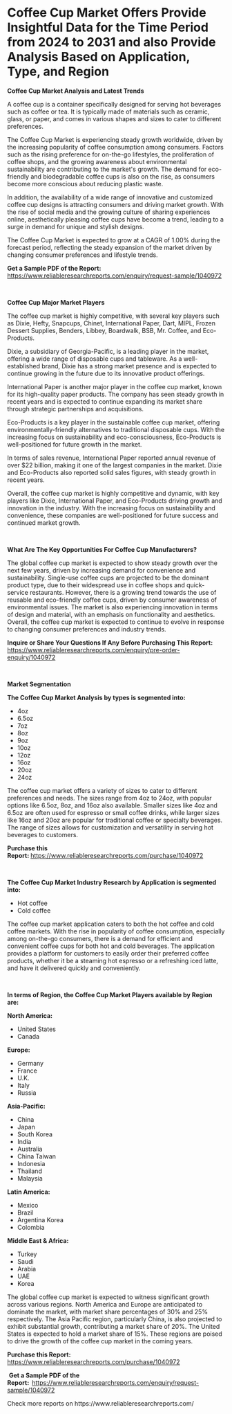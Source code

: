 <p><h1>Coffee Cup Market Offers Provide Insightful Data for the Time Period from 2024 to 2031 and also Provide Analysis Based on Application, Type, and Region</h1></p><p><strong>Coffee Cup Market Analysis and Latest Trends</strong></p>
<p><p>A coffee cup is a container specifically designed for serving hot beverages such as coffee or tea. It is typically made of materials such as ceramic, glass, or paper, and comes in various shapes and sizes to cater to different preferences.</p><p>The Coffee Cup Market is experiencing steady growth worldwide, driven by the increasing popularity of coffee consumption among consumers. Factors such as the rising preference for on-the-go lifestyles, the proliferation of coffee shops, and the growing awareness about environmental sustainability are contributing to the market's growth. The demand for eco-friendly and biodegradable coffee cups is also on the rise, as consumers become more conscious about reducing plastic waste.</p><p>In addition, the availability of a wide range of innovative and customized coffee cup designs is attracting consumers and driving market growth. With the rise of social media and the growing culture of sharing experiences online, aesthetically pleasing coffee cups have become a trend, leading to a surge in demand for unique and stylish designs.</p><p>The Coffee Cup Market is expected to grow at a CAGR of 1.00% during the forecast period, reflecting the steady expansion of the market driven by changing consumer preferences and lifestyle trends.</p></p>
<p><strong>Get a Sample PDF of the Report:&nbsp;</strong> <a href="https://www.reliableresearchreports.com/enquiry/request-sample/1040972">https://www.reliableresearchreports.com/enquiry/request-sample/1040972</a></p>
<p>&nbsp;</p>
<p><strong>Coffee Cup Major Market Players</strong></p>
<p><p>The coffee cup market is highly competitive, with several key players such as Dixie, Hefty, Snapcups, Chinet, International Paper, Dart, MIPL, Frozen Dessert Supplies, Benders, Libbey, Boardwalk, BSB, Mr. Coffee, and Eco-Products. </p><p>Dixie, a subsidiary of Georgia-Pacific, is a leading player in the market, offering a wide range of disposable cups and tableware. As a well-established brand, Dixie has a strong market presence and is expected to continue growing in the future due to its innovative product offerings.</p><p>International Paper is another major player in the coffee cup market, known for its high-quality paper products. The company has seen steady growth in recent years and is expected to continue expanding its market share through strategic partnerships and acquisitions.</p><p>Eco-Products is a key player in the sustainable coffee cup market, offering environmentally-friendly alternatives to traditional disposable cups. With the increasing focus on sustainability and eco-consciousness, Eco-Products is well-positioned for future growth in the market.</p><p>In terms of sales revenue, International Paper reported annual revenue of over $22 billion, making it one of the largest companies in the market. Dixie and Eco-Products also reported solid sales figures, with steady growth in recent years.</p><p>Overall, the coffee cup market is highly competitive and dynamic, with key players like Dixie, International Paper, and Eco-Products driving growth and innovation in the industry. With the increasing focus on sustainability and convenience, these companies are well-positioned for future success and continued market growth.</p></p>
<p>&nbsp;</p>
<p><strong>What Are The Key Opportunities For Coffee Cup Manufacturers?</strong></p>
<p><p>The global coffee cup market is expected to show steady growth over the next few years, driven by increasing demand for convenience and sustainability. Single-use coffee cups are projected to be the dominant product type, due to their widespread use in coffee shops and quick-service restaurants. However, there is a growing trend towards the use of reusable and eco-friendly coffee cups, driven by consumer awareness of environmental issues. The market is also experiencing innovation in terms of design and material, with an emphasis on functionality and aesthetics. Overall, the coffee cup market is expected to continue to evolve in response to changing consumer preferences and industry trends.</p></p>
<p><strong>Inquire or Share Your Questions If Any Before Purchasing This Report:</strong> <a href="https://www.reliableresearchreports.com/enquiry/pre-order-enquiry/1040972">https://www.reliableresearchreports.com/enquiry/pre-order-enquiry/1040972</a></p>
<p>&nbsp;</p>
<p><strong>Market Segmentation</strong></p>
<p><strong>The Coffee Cup Market Analysis by types is segmented into:</strong></p>
<p><ul><li>4oz</li><li>6.5oz</li><li>7oz</li><li>8oz</li><li>9oz</li><li>10oz</li><li>12oz</li><li>16oz</li><li>20oz</li><li>24oz</li></ul></p>
<p><p>The coffee cup market offers a variety of sizes to cater to different preferences and needs. The sizes range from 4oz to 24oz, with popular options like 6.5oz, 8oz, and 16oz also available. Smaller sizes like 4oz and 6.5oz are often used for espresso or small coffee drinks, while larger sizes like 16oz and 20oz are popular for traditional coffee or specialty beverages. The range of sizes allows for customization and versatility in serving hot beverages to customers.</p></p>
<p><strong>Purchase this Report:&nbsp;</strong><a href="https://www.reliableresearchreports.com/purchase/1040972">https://www.reliableresearchreports.com/purchase/1040972</a></p>
<p>&nbsp;</p>
<p><strong>The Coffee Cup Market Industry Research by Application is segmented into:</strong></p>
<p><ul><li>Hot coffee</li><li>Cold coffee</li></ul></p>
<p><p>The coffee cup market application caters to both the hot coffee and cold coffee markets. With the rise in popularity of coffee consumption, especially among on-the-go consumers, there is a demand for efficient and convenient coffee cups for both hot and cold beverages. The application provides a platform for customers to easily order their preferred coffee products, whether it be a steaming hot espresso or a refreshing iced latte, and have it delivered quickly and conveniently.</p></p>
<p>&nbsp;</p>
<p><strong>In terms of Region, the Coffee Cup Market Players available by Region are:</strong></p>
<p>
    <p> <strong> North America: </strong>
        <ul>
            <li>United States</li>
            <li>Canada</li>
        </ul>
        </p> 
    <p> <strong> Europe: </strong>
        <ul>
            <li>Germany</li>
            <li>France</li>
            <li>U.K.</li>
            <li>Italy</li>
            <li>Russia</li>
        </ul>
        </p> 
    <p> <strong> Asia-Pacific: </strong>
        <ul>
            <li>China</li>
            <li>Japan</li>
            <li>South Korea</li>
            <li>India</li>
            <li>Australia</li>
            <li>China Taiwan</li>
            <li>Indonesia</li>
            <li>Thailand</li>
            <li>Malaysia</li>
        </ul>
        </p> 
    <p> <strong> Latin America: </strong>
        <ul>
            <li>Mexico</li>
            <li>Brazil</li>
            <li>Argentina Korea</li>
            <li>Colombia</li>
        </ul>
        </p> 
    <p> <strong> Middle East & Africa: </strong>
        <ul>
            <li>Turkey</li>
            <li>Saudi</li>
            <li>Arabia</li>
            <li>UAE</li>
            <li>Korea</li>
        </ul>
    </p>
    </p>
<p><p>The global coffee cup market is expected to witness significant growth across various regions. North America and Europe are anticipated to dominate the market, with market share percentages of 30% and 25% respectively. The Asia Pacific region, particularly China, is also projected to exhibit substantial growth, contributing a market share of 20%. The United States is expected to hold a market share of 15%. These regions are poised to drive the growth of the coffee cup market in the coming years.</p></p>
<p><strong>Purchase this Report: </strong><a href="https://www.reliableresearchreports.com/purchase/1040972">https://www.reliableresearchreports.com/purchase/1040972</a></p>
<p>&nbsp;<strong>Get a Sample PDF of the Report:&nbsp;&nbsp;</strong><a href="https://www.reliableresearchreports.com/enquiry/request-sample/1040972">https://www.reliableresearchreports.com/enquiry/request-sample/1040972</a></p>
<p><strong></strong></p>
<p>Check more reports on https://www.reliableresearchreports.com/</p>